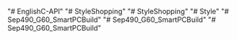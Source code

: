 "# EnglishC-API" 
"# StyleShopping" 
"# StyleShopping" 
"# Style" 
"# Sep490_G60_SmartPCBuild" 
"# Sep490_G60_SmartPCBuild" 
"# Sep490_G60_SmartPCBuild" 
